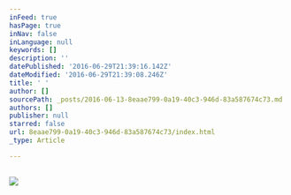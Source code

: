 ```yaml
---
inFeed: true
hasPage: true
inNav: false
inLanguage: null
keywords: []
description: ''
datePublished: '2016-06-29T21:39:16.142Z'
dateModified: '2016-06-29T21:39:08.246Z'
title: ' '
author: []
sourcePath: _posts/2016-06-13-8eaae799-0a19-40c3-946d-83a587674c73.md
authors: []
publisher: null
starred: false
url: 8eaae799-0a19-40c3-946d-83a587674c73/index.html
_type: Article

---
```

## ![](https://the-grid-user-content.s3-us-west-2.amazonaws.com/b0f7887a-6690-4b3d-9fda-d539a0b78ccd.jpg)